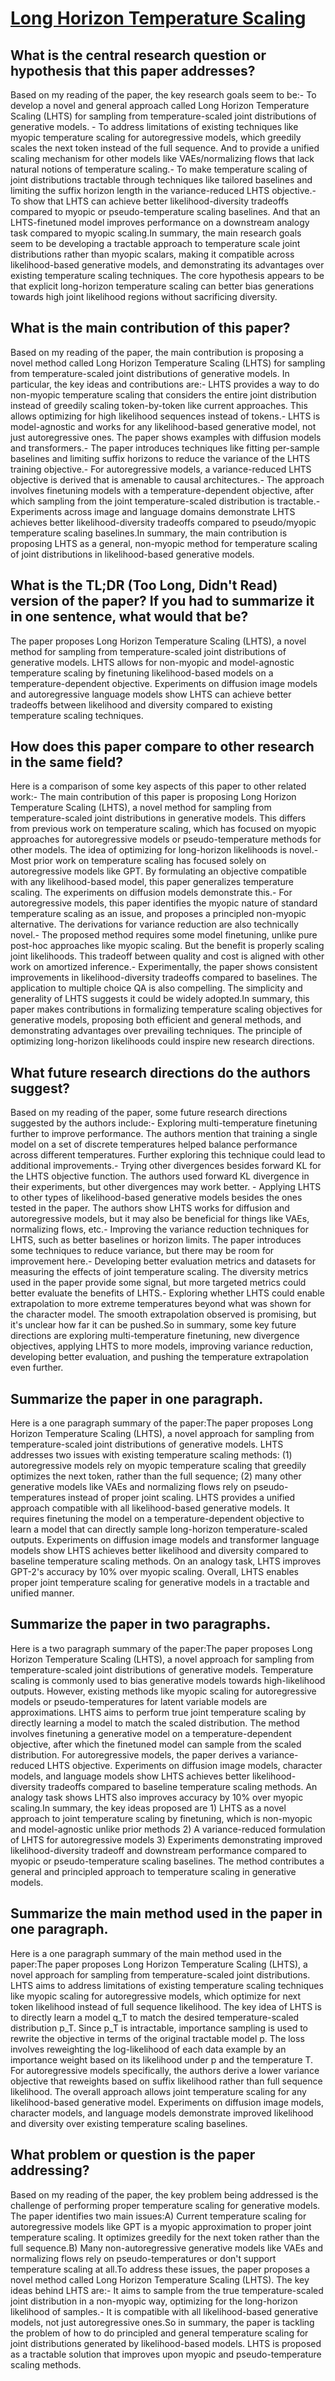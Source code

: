 # [Long Horizon Temperature Scaling](https://arxiv.org/abs/2302.03686)

## What is the central research question or hypothesis that this paper addresses?

 Based on my reading of the paper, the key research goals seem to be:- To develop a novel and general approach called Long Horizon Temperature Scaling (LHTS) for sampling from temperature-scaled joint distributions of generative models. - To address limitations of existing techniques like myopic temperature scaling for autoregressive models, which greedily scales the next token instead of the full sequence. And to provide a unified scaling mechanism for other models like VAEs/normalizing flows that lack natural notions of temperature scaling.- To make temperature scaling of joint distributions tractable through techniques like tailored baselines and limiting the suffix horizon length in the variance-reduced LHTS objective.- To show that LHTS can achieve better likelihood-diversity tradeoffs compared to myopic or pseudo-temperature scaling baselines. And that an LHTS-finetuned model improves performance on a downstream analogy task compared to myopic scaling.In summary, the main research goals seem to be developing a tractable approach to temperature scale joint distributions rather than myopic scalars, making it compatible across likelihood-based generative models, and demonstrating its advantages over existing temperature scaling techniques. The core hypothesis appears to be that explicit long-horizon temperature scaling can better bias generations towards high joint likelihood regions without sacrificing diversity.


## What is the main contribution of this paper?

 Based on my reading of the paper, the main contribution is proposing a novel method called Long Horizon Temperature Scaling (LHTS) for sampling from temperature-scaled joint distributions of generative models. In particular, the key ideas and contributions are:- LHTS provides a way to do non-myopic temperature scaling that considers the entire joint distribution instead of greedily scaling token-by-token like current approaches. This allows optimizing for high likelihood sequences instead of tokens.- LHTS is model-agnostic and works for any likelihood-based generative model, not just autoregressive ones. The paper shows examples with diffusion models and transformers.- The paper introduces techniques like fitting per-sample baselines and limiting suffix horizons to reduce the variance of the LHTS training objective.- For autoregressive models, a variance-reduced LHTS objective is derived that is amenable to causal architectures.- The approach involves finetuning models with a temperature-dependent objective, after which sampling from the joint temperature-scaled distribution is tractable.- Experiments across image and language domains demonstrate LHTS achieves better likelihood-diversity tradeoffs compared to pseudo/myopic temperature scaling baselines.In summary, the main contribution is proposing LHTS as a general, non-myopic method for temperature scaling of joint distributions in likelihood-based generative models.


## What is the TL;DR (Too Long, Didn't Read) version of the paper? If you had to summarize it in one sentence, what would that be?

 The paper proposes Long Horizon Temperature Scaling (LHTS), a novel method for sampling from temperature-scaled joint distributions of generative models. LHTS allows for non-myopic and model-agnostic temperature scaling by finetuning likelihood-based models on a temperature-dependent objective. Experiments on diffusion image models and autoregressive language models show LHTS can achieve better tradeoffs between likelihood and diversity compared to existing temperature scaling techniques.


## How does this paper compare to other research in the same field?

 Here is a comparison of some key aspects of this paper to other related work:- The main contribution of this paper is proposing Long Horizon Temperature Scaling (LHTS), a novel method for sampling from temperature-scaled joint distributions in generative models. This differs from previous work on temperature scaling, which has focused on myopic approaches for autoregressive models or pseudo-temperature methods for other models. The idea of optimizing for long-horizon likelihoods is novel.- Most prior work on temperature scaling has focused solely on autoregressive models like GPT. By formulating an objective compatible with any likelihood-based model, this paper generalizes temperature scaling. The experiments on diffusion models demonstrate this.- For autoregressive models, this paper identifies the myopic nature of standard temperature scaling as an issue, and proposes a principled non-myopic alternative. The derivations for variance reduction are also technically novel.- The proposed method requires some model finetuning, unlike pure post-hoc approaches like myopic scaling. But the benefit is properly scaling joint likelihoods. This tradeoff between quality and cost is aligned with other work on amortized inference.- Experimentally, the paper shows consistent improvements in likelihood-diversity tradeoffs compared to baselines. The application to multiple choice QA is also compelling. The simplicity and generality of LHTS suggests it could be widely adopted.In summary, this paper makes contributions in formalizing temperature scaling objectives for generative models, proposing both efficient and general methods, and demonstrating advantages over prevailing techniques. The principle of optimizing long-horizon likelihoods could inspire new research directions.


## What future research directions do the authors suggest?

 Based on my reading of the paper, some future research directions suggested by the authors include:- Exploring multi-temperature finetuning further to improve performance. The authors mention that training a single model on a set of discrete temperatures helped balance performance across different temperatures. Further exploring this technique could lead to additional improvements.- Trying other divergences besides forward KL for the LHTS objective function. The authors used forward KL divergence in their experiments, but other divergences may work better. - Applying LHTS to other types of likelihood-based generative models besides the ones tested in the paper. The authors show LHTS works for diffusion and autoregressive models, but it may also be beneficial for things like VAEs, normalizing flows, etc.- Improving the variance reduction techniques for LHTS, such as better baselines or horizon limits. The paper introduces some techniques to reduce variance, but there may be room for improvement here.- Developing better evaluation metrics and datasets for measuring the effects of joint temperature scaling. The diversity metrics used in the paper provide some signal, but more targeted metrics could better evaluate the benefits of LHTS.- Exploring whether LHTS could enable extrapolation to more extreme temperatures beyond what was shown for the character model. The smooth extrapolation observed is promising, but it's unclear how far it can be pushed.So in summary, some key future directions are exploring multi-temperature finetuning, new divergence objectives, applying LHTS to more models, improving variance reduction, developing better evaluation, and pushing the temperature extrapolation even further.


## Summarize the paper in one paragraph.

 Here is a one paragraph summary of the paper:The paper proposes Long Horizon Temperature Scaling (LHTS), a novel approach for sampling from temperature-scaled joint distributions of generative models. LHTS addresses two issues with existing temperature scaling methods: (1) autoregressive models rely on myopic temperature scaling that greedily optimizes the next token, rather than the full sequence; (2) many other generative models like VAEs and normalizing flows rely on pseudo-temperatures instead of proper joint scaling. LHTS provides a unified approach compatible with all likelihood-based generative models. It requires finetuning the model on a temperature-dependent objective to learn a model that can directly sample long-horizon temperature-scaled outputs. Experiments on diffusion image models and transformer language models show LHTS achieves better likelihood and diversity compared to baseline temperature scaling methods. On an analogy task, LHTS improves GPT-2's accuracy by 10% over myopic scaling. Overall, LHTS enables proper joint temperature scaling for generative models in a tractable and unified manner.


## Summarize the paper in two paragraphs.

 Here is a two paragraph summary of the paper:The paper proposes Long Horizon Temperature Scaling (LHTS), a novel approach for sampling from temperature-scaled joint distributions of generative models. Temperature scaling is commonly used to bias generative models towards high-likelihood outputs. However, existing methods like myopic scaling for autoregressive models or pseudo-temperatures for latent variable models are approximations. LHTS aims to perform true joint temperature scaling by directly learning a model to match the scaled distribution. The method involves finetuning a generative model on a temperature-dependent objective, after which the finetuned model can sample from the scaled distribution. For autoregressive models, the paper derives a variance-reduced LHTS objective. Experiments on diffusion image models, character models, and language models show LHTS achieves better likelihood-diversity tradeoffs compared to baseline temperature scaling methods. An analogy task shows LHTS also improves accuracy by 10% over myopic scaling.In summary, the key ideas proposed are 1) LHTS as a novel approach to joint temperature scaling by finetuning, which is non-myopic and model-agnostic unlike prior methods 2) A variance-reduced formulation of LHTS for autoregressive models 3) Experiments demonstrating improved likelihood-diversity tradeoff and downstream performance compared to myopic or pseudo-temperature scaling baselines. The method contributes a general and principled approach to temperature scaling in generative models.


## Summarize the main method used in the paper in one paragraph.

 Here is a one paragraph summary of the main method used in the paper:The paper proposes Long Horizon Temperature Scaling (LHTS), a novel approach for sampling from temperature-scaled joint distributions. LHTS aims to address limitations of existing temperature scaling techniques like myopic scaling for autoregressive models, which optimize for next token likelihood instead of full sequence likelihood. The key idea of LHTS is to directly learn a model q_T to match the desired temperature-scaled distribution p_T. Since p_T is intractable, importance sampling is used to rewrite the objective in terms of the original tractable model p. The loss involves reweighting the log-likelihood of each data example by an importance weight based on its likelihood under p and the temperature T. For autoregressive models specifically, the authors derive a lower variance objective that reweights based on suffix likelihood rather than full sequence likelihood. The overall approach allows joint temperature scaling for any likelihood-based generative model. Experiments on diffusion image models, character models, and language models demonstrate improved likelihood and diversity over existing temperature scaling baselines.


## What problem or question is the paper addressing?

 Based on my reading of the paper, the key problem being addressed is the challenge of performing proper temperature scaling for generative models. The paper identifies two main issues:A) Current temperature scaling for autoregressive models like GPT is a myopic approximation to proper joint temperature scaling. It optimizes greedily for the next token rather than the full sequence.B) Many non-autoregressive generative models like VAEs and normalizing flows rely on pseudo-temperatures or don't support temperature scaling at all.To address these issues, the paper proposes a novel method called Long Horizon Temperature Scaling (LHTS). The key ideas behind LHTS are:- It aims to sample from the true temperature-scaled joint distribution in a non-myopic way, optimizing for the long-horizon likelihood of samples.- It is compatible with all likelihood-based generative models, not just autoregressive ones.So in summary, the paper is tackling the problem of how to do principled and general temperature scaling for joint distributions generated by likelihood-based models. LHTS is proposed as a tractable solution that improves upon myopic and pseudo-temperature scaling methods.
